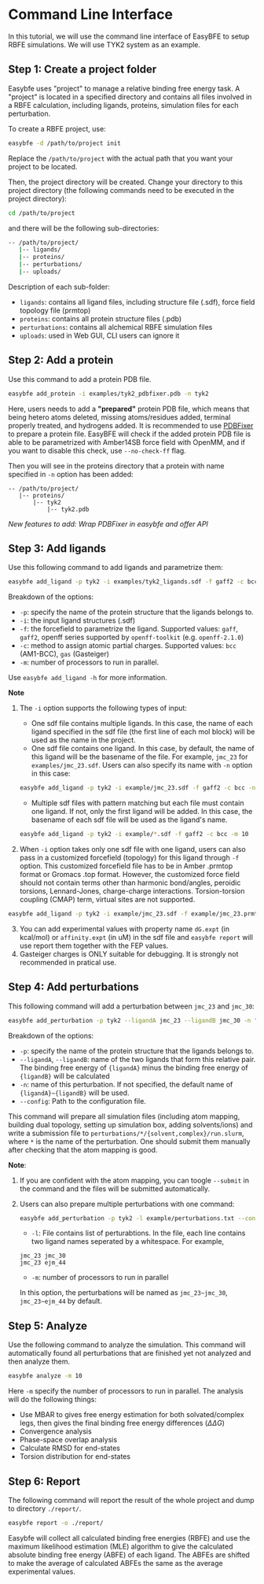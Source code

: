 # Command Line Interface

In this tutorial, we will use the command line interface of EasyBFE to setup RBFE simulations. We will use TYK2 system as an example.

## Step 1: Create a project folder

Easybfe uses "project" to manage a relative binding free energy task. A "project" is located in a specified directory and contains all files involved in a RBFE calculation, including ligands, proteins, simulation files for each perturbation.

To create a RBFE project, use:
```bash
easybfe -d /path/to/project init
```
Replace the `/path/to/project` with the actual path that you want your project to be located.

Then, the project directory will be created. Change your directory to this project directory (the following commands need to be executed in the project directory):
```bash
cd /path/to/project
```

and there will be the following sub-directories:

```bash
-- /path/to/project/
   |-- ligands/
   |-- proteins/
   |-- perturbations/
   |-- uploads/
```
Description of each sub-folder:
+ `ligands`: contains all ligand files, including structure file (.sdf), force field topology file (prmtop)
+ `proteins`: contains all protein structure files (.pdb)
+ `perturbations`: contains all alchemical RBFE simulation files
+ `uploads`: used in Web GUI, CLI users can ignore it

## Step 2: Add a protein

Use this command to add a protein PDB file.

```bash
easybfe add_protein -i examples/tyk2_pdbfixer.pdb -n tyk2
```
Here, users needs to add a **"prepared"** protein PDB file, which means that being hetero atoms deleted, missing atoms/residues added, terminal properly treated, and hydrogens added. It is recommended to use [PDBFixer](https://github.com/openmm/pdbfixer) to prepare a protein file. EasyBFE will check if the added protein PDB file is able to be parametrized with Amber14SB force field with OpenMM, and if you want to disable this check, use `--no-check-ff` flag.

Then you will see in the proteins directory that a protein with name specified in `-n` option has been added:

```
-- /path/to/project/
   |-- proteins/
       |-- tyk2
           |-- tyk2.pdb
```

*New features to add: Wrap PDBFixer in easybfe and offer API*

## Step 3: Add ligands

Use this following command to add ligands and parametrize them:
```bash
easybfe add_ligand -p tyk2 -i examples/tyk2_ligands.sdf -f gaff2 -c bcc -m 10
```
Breakdown of the options:
+ `-p`: specify the name of the protein structure that the ligands belongs to.
+ `-i`: the input ligand structures (.sdf)
+ `-f`: the forcefield to parametrize the ligand. Supported values: `gaff`, `gaff2`, openff series supported by `openff-toolkit` (e.g. `openff-2.1.0`)
+ `-c`: method to assign atomic partial charges. Supported values: `bcc` (AM1-BCC), `gas` (Gasteiger)
+ `-m`: number of processors to run in parallel.

Use `easybfe add_ligand -h` for more information.

**Note**

1. The `-i` option supports the following types of input:

   + One sdf file contains multiple ligands. In this case, the name of each ligand specified in the sdf file (the first line of each mol block) will be used as the name in the project.
   + One sdf file contains one ligand. In this case, by default, the name of this ligand will be the basename of the file. For example, `jmc_23` for `examples/jmc_23.sdf`. Users can also specify its name with `-n` option in this case:
   ```bash
   easybfe add_ligand -p tyk2 -i example/jmc_23.sdf -f gaff2 -c bcc -n jmc_23_custom_name
   ```
   + Multiple sdf files with pattern matching but each file must contain one ligand. If not, only the first ligand will be added. In this case, the basename of each sdf file will be used as the ligand's name.
   ```bash
   easybfe add_ligand -p tyk2 -i example/*.sdf -f gaff2 -c bcc -m 10
   ```

2. When `-i` option takes only one sdf file with one ligand, users can also pass in a customized forcefield (topology) for this ligand through `-f` option. This customized forcefield file has to be in Amber .prmtop format or Gromacs .top format. However, the customized force field should not contain terms other than harmonic bond/angles, peroidic torsions, Lennard-Jones, charge-charge interactions. Torsion-torsion coupling (CMAP) term, virtual sites are not supported.

```bash
easybfe add_ligand -p tyk2 -i example/jmc_23.sdf -f example/jmc_23.prmtop
```
3. You can add experimental values with property name `dG.expt` (in kcal/mol) or `affinity.expt` (in uM) in the sdf file and `easybfe report` will use report them together with the FEP values. 
4. Gasteiger charges is ONLY suitable for debugging. It is strongly not recommended in pratical use. 

## Step 4: Add perturbations
This following command will add a perturbation between `jmc_23` and `jmc_30`:
```bash
easybfe add_perturbation -p tyk2 --ligandA jmc_23 --ligandB jmc_30 -n "jmc_23~jmc_30" --config example/config_5ns.json
```
Breakdown of the options:
+ `-p`: specify the name of the protein structure that the ligands belongs to.
+ `--ligandA`, `--ligandB`: name of the two ligands that form this relative pair. The binding free energy of `{ligandA}` minus the binding free energy of `{ligandB}` will be calculated
+ `-n`: name of this perturbation. If not specified, the default name of `{ligandA}~{ligandB}` will be used. 
+ `--config`: Path to the configuration file.

This command will prepare all simulation files (including atom mapping, building dual topology, setting up simulation box, adding solvents/ions) and write a submission file to `perturbations/*/{solvent,complex}/run.slurm`, where `*` is the name of the perturbation. One should submit them manually after checking that the atom mapping is good. 

**Note**:

1. If you are confident with the atom mapping, you can toogle `--submit` in the command and the files will be submitted automatically. 
2. Users can also prepare multiple perturbations with one command:
   ```bash
   easybfe add_perturbation -p tyk2 -l example/perturbations.txt --config example/config_5ns.json -m 10
   ```
   + `-l`: File contains list of perturabtions. In the file, each line contains two ligand names seperated by a whitespace. For example,
   ```
   jmc_23 jmc_30
   jmc_23 ejm_44
   ```
   + `-m`: number of processors to run in parallel 

   In this option, the perturbations will be named as `jmc_23~jmc_30`, `jmc_23~ejm_44` by default.

## Step 5: Analyze
Use the following command to analyze the simulation. This command will automatically found all perturbations that are finished yet not analyzed and then analyze them. 
```bash
easybfe analyze -m 10
```
Here `-m` specify the number of processors to run in parallel. The analysis will do the following things:

+ Use MBAR to gives free energy estimation for both solvated/complex legs, then gives the final binding free energy differences ($\Delta\Delta G$)
+ Convergence analysis
+ Phase-space overlap analysis
+ Calculate RMSD for end-states
+ Torsion distribution for end-states 

## Step 6: Report
The following command will report the result of the whole project and dump to directory `./report/`.
```bash
easybfe report -o ./report/
```
Easybfe will collect all calculated binding free energies (RBFE) and use the maximum likelihood estimation (MLE) algorithm to give the calculated absolute binding free energy (ABFE) of each ligand. The ABFEs are shifted to make the average of calculated ABFEs the same as the average experimental values.